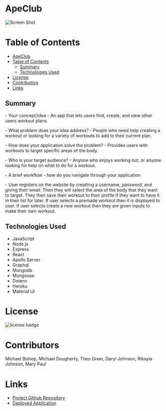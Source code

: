 
# ApeClub


![Screen Shot ](https://i.postimg.cc/pdbPFXhC/apeclub.png)



# Table of Contents 
- [ApeClub](#apeclub)
- [Table of Contents](#table-of-contents)
  - [Summary](#summary)
  - [Technologies Used](#technologies-used)
- [License](#license)
- [Contributors](#contributors)
- [Links](#links)



## Summary

   <p> - Your concept/idea - An app that lets users find, create, and view other users workout plans. </p>
    <p> - What problem does your idea address? - People who need help creating a workout or looking for a variety of workouts to add to their current plan.</P>
   <p> - How does your application solve the problem? - Provides users with workouts to target specific areas of the body.</p>
   <p> - Who is your target audience? - Anyone who enjoys working out, or anyone looking for help on what to do for a workout.</p>
   <p> - A brief workflow - how do you navigate through your application. 
   <p> - User registers on the website by creatting a username, password, and giving their email.  Then they will select the area of the body that they want to target. They then save their workout to their profile if they want to have it in their list for later.  If user selects a premade workout then it is displayed to user.  If user selects create a new workout then they are given inputs to make their own workout. </p>

## Technologies Used

* JavaScript
* Node.js
* Express
* React
* Apollo Server
* Graphql
* Mongodb
* Mongoose
* Dotenv
* Heroku
* Material UI




# License
![license badge](https://img.shields.io/badge/license-MIT-brightgreen)

# Contributors


Michael Bishop, Michael Dougherty, Theo Greer, Daryl Johnson, Rikayla Johnson, Mary Paul




# Links

- [Project Github Repository](https://github.com/HeadbandDandy/apeClub)
- [Deployed Application](https://)
